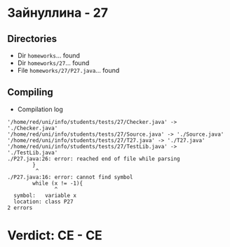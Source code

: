# Зайнуллина - 27
## Directories
- Dir `homeworks`... found
- Dir `homeworks/27`... found
- File `homeworks/27/P27.java`... found
## Compiling
- Compilation log
```
'/home/red/uni/info/students/tests/27/Checker.java' -> './Checker.java'
'/home/red/uni/info/students/tests/27/Source.java' -> './Source.java'
'/home/red/uni/info/students/tests/27/T27.java' -> './T27.java'
'/home/red/uni/info/students/tests/27/TestLib.java' -> './TestLib.java'
./P27.java:26: error: reached end of file while parsing
		}
		 ^
./P27.java:16: error: cannot find symbol
		while (x != -1){
		       ^
  symbol:   variable x
  location: class P27
2 errors

```
# Verdict: **CE** - CE
